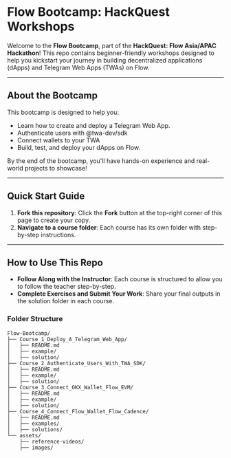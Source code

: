 # Flow Bootcamp: HackQuest Workshops

Welcome to the **Flow Bootcamp**, part of the **HackQuest: Flow Asia/APAC Hackathon**! This repo contains beginner-friendly workshops designed to help you kickstart your journey in building decentralized applications (dApps) and Telegram Web Apps (TWAs) on Flow.

---

## **About the Bootcamp**

This bootcamp is designed to help you:

-   Learn how to create and deploy a Telegram Web App.
-   Authenticate users with @twa-dev/sdk
-   Connect wallets to your TWA
-   Build, test, and deploy your dApps on Flow.

By the end of the bootcamp, you'll have hands-on experience and real-world projects to showcase!

---

## **Quick Start Guide**

1. **Fork this repository**: Click the **Fork** button at the top-right corner of this page to create your copy.
2. **Navigate to a course folder**: Each course has its own folder with step-by-step instructions.

---

## **How to Use This Repo**

-   **Follow Along with the Instructor**: Each course is structured to allow you to follow the teacher step-by-step.
-   **Complete Exercises and Submit Your Work**: Share your final outputs in the solution folder in each course.

### **Folder Structure**

```plaintext
Flow-Bootcamp/
├── Course_1_Deploy_A_Telegram_Web_App/
│   ├── README.md
│   ├── example/
│   ├── solution/
├── Course_2_Authenticate_Users_With_TWA_SDK/
│   ├── README.md
│   ├── example/
│   ├── solution/
├── Course_3_Connect_OKX_Wallet_Flow_EVM/
│   ├── README.md
│   ├── example/
│   ├── solution/
├── Course_4_Connect_Flow_Wallet_Flow_Cadence/
│   ├── README.md
│   ├── examples/
│   ├── solutions/
└── assets/
    ├── reference-videos/
    ├── images/

```
